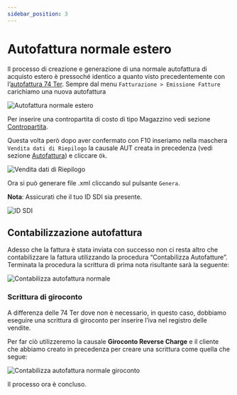 ```yaml
---
sidebar_position: 3
---
```


# Autofattura normale estero

Il processo di creazione e generazione di una normale autofattura di acquisto estero è pressoché identico a quanto visto precedentemente con l’<a href="autofattura-74-ter" target="_blank">autofattura 74 Ter</a>.
Sempre dal menu `Fatturazione > Emissione Fatture` carichiamo una nuova autofattura

<div class="text--center">
  <img src="/img/174-autofattura-normale.png" alt="Autofattura normale estero"/>
</div>

Per inserire una contropartita di costo di tipo Magazzino vedi sezione <a href="./autofattura-74-ter#contropartita" target="_blank">Contropartita</a>.

Questa volta però dopo aver confermato con F10 inseriamo nella maschera `Vendita dati di Riepilogo` la causale AUT creata in precedenza (vedi sezione <a href="operazioni-preliminari" target="_blank">Autofattura</a>) e cliccare `Ok`.

<div class="text--center">
  <img src="/img/167-vendita-dati-riepilogo.png" alt="Vendita dati di Riepilogo"/>
</div>

Ora si può generare file .xml cliccando sul pulsante `Genera`.

**Nota**: Assicurati che il tuo ID SDI sia presente.<!-- (vedi sezione <a href="./autofattura-74-ter#creazione-del-file-xml" target="_blank">Creazione xml</a>) -->

<div class="text--center">
  <img src="/img/172-id-sdi.png" alt="ID SDI"/>
</div>

## Contabilizzazione autofattura

Adesso che la fattura è stata inviata con successo non ci resta altro che contabilizzare la fattura utilizzando la procedura “Contabilizza Autofatture”. Terminata la procedura la scrittura di prima nota risultante sarà la seguente:

<div class="text--center">
  <img src="/img/175-contabilizza-autofattura-normale.png" alt="Contabilizza autofattura normale"/>
</div>

### Scrittura di giroconto

A differenza delle 74 Ter dove non è necessario, in questo caso, dobbiamo eseguire una scrittura di giroconto per inserire l’iva nel registro delle vendite. 

Per far ciò utilizzeremo la causale **Giroconto Reverse Charge** e il cliente che abbiamo creato in precedenza per creare una scrittura come quella che segue:

<div class="text--center">
  <img src="/img/176-contabilizza-autofattura-normale-giroconto.png" alt="Contabilizza autofattura normale giroconto"/>
</div>

Il processo ora è concluso.
